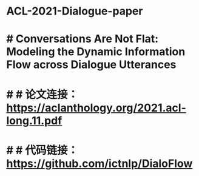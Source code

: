 # ACL-2021-Dialogue-paper
# # Conversations Are Not Flat: Modeling the Dynamic Information Flow across Dialogue Utterances
# # # 论文连接：https://aclanthology.org/2021.acl-long.11.pdf

# # # 代码链接：https://github.com/ictnlp/DialoFlow 
